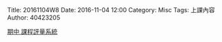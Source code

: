 Title: 20161104W8
Date: 2016-11-04 12:00
Category: Misc
Tags: 上課內容
Author: 40423205
<!-- PELICAN_END_SUMMARY -->
<p><a href="http://pygroup-ag100.rhcloud.com">期中 課程評量系統</a></p>